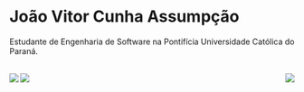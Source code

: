 # João Vitor Cunha Assumpção  
Estudante de Engenharia de Software na Pontifícia Universidade Católica do Paraná.  
<br>

<!--
![JVCAv1's GitHub activity graph](https://activity-graph.herokuapp.com/graph?username=JVCAv1&count_private=true&hide_border=true&theme=redical)
|                                                                                                                                                        |                                                                                                                                                                  |
|--------------------------------------------------------------------------------------------------------------------------------------------------------|------------------------------------------------------------------------------------------------------------------------------------------------------------------|
| ![JVCAv1's github stats](https://github-readme-stats.vercel.app/api?username=JVCAv1&count_private=true&hide_border=true&show_icons=true&theme=radical) | ![JVCAv1's github stats](https://github-readme-stats.vercel.app/api/top-langs/?username=JVCAv1&count_private=true&hide_border=true&theme=radical&layout=compact) |
-->

<a href="https://github.com/anuraghazra/github-readme-stats">
  <img src="https://activity-graph.herokuapp.com/graph?username=JVCAv1&count_private=true&hide_border=true&theme=redical" />
  <img align="left" src="https://github-readme-stats.vercel.app/api?username=JVCAv1&count_private=true&hide_border=true&show_icons=true&theme=radical" /><img align="right" src="https://github-readme-stats.vercel.app/api/top-langs/?username=JVCAv1&count_private=true&hide_border=true&theme=radical&layout=compact&langs_count=10" />
</a>

